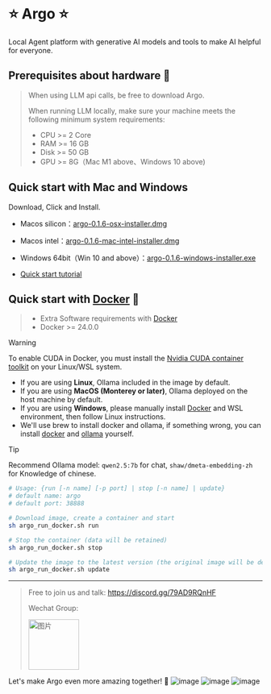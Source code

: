 # ⭐ Argo ⭐
Local Agent platform with generative AI models and tools to make AI helpful for everyone.

## Prerequisites about hardware 🐳

> When using LLM api calls, be free to download Argo.
> 
> When running LLM locally, make sure your machine meets the following minimum system requirements:
>
>- CPU >= 2 Core
>- RAM >= 16 GB
>- Disk >= 50 GB
>- GPU >= 8G（Mac M1 above、Windows 10 above)

## Quick start with Mac and Windows
Download, Click and Install.

- Macos silicon：[argo-0.1.6-osx-installer.dmg](https://github.com/xark-argo/argo/releases/download/v0.1.6/argo-0.1.6-osx-installer.dmg)
- Macos intel：[argo-0.1.6-mac-intel-installer.dmg](https://github.com/xark-argo/argo/releases/download/v0.1.6/argo-0.1.6-mac-intel-installer.dmg)
- Windows 64bit（Win 10 and above）：[argo-0.1.6-windows-installer.exe](https://github.com/xark-argo/argo/releases/download/v0.1.6/argo-0.1.6-windows-installer.exe)

- [Quick start tutorial](https://docs.xark-argo.com/)

## Quick start with [Docker](https://www.docker.com/) 🐳
>- Extra Software requirements with [Docker](https://www.docker.com/)
>- Docker >= 24.0.0

> [!WARNING]  
> To enable CUDA in Docker, you must install the
> [Nvidia CUDA container toolkit](https://docs.nvidia.com/dgx/nvidia-container-runtime-upgrade/)
> on your Linux/WSL system.

- If you are using **Linux**, Ollama included in the image by default.
- If you are using **MacOS (Monterey or later)**, Ollama deployed on the host machine by default.
- If you are using **Windows**, please manually install [Docker](https://www.docker.com/) and WSL environment, then follow Linux instructions.
- We'll use brew to install docker and ollama, if something wrong, you can install [docker](https://www.docker.com/) and [ollama](https://ollama.com/download) yourself.

> [!TIP]  
> Recommend Ollama model: `qwen2.5:7b` for chat, `shaw/dmeta-embedding-zh` for Knowledge of chinese.

  ```bash    
  # Usage: {run [-n name] [-p port] | stop [-n name] | update}
  # default name: argo
  # default port: 38888
  
  # Download image, create a container and start
  sh argo_run_docker.sh run
  
  # Stop the container (data will be retained)
  sh argo_run_docker.sh stop
  
  # Update the image to the latest version (the original image will be deleted)
  sh argo_run_docker.sh update
  ```

---
> Free to join us and talk: https://discord.gg/79AD9RQnHF
> 
> Wechat Group:
>
> <img src="https://github.com/user-attachments/assets/ca0694f0-8311-4900-8731-3adca910c5a0" alt="图片" style="width:100px;height:100px;">

Let's make Argo even more amazing together! 💪
![image](https://github.com/user-attachments/assets/b1d38101-9a50-4eb7-ad00-8b464e889738)
![image](https://github.com/user-attachments/assets/25825314-3b5d-4223-8c9d-7f11dc64a09d)
![image](https://github.com/user-attachments/assets/c9e15ce7-ab02-4f1a-ac7d-16c47030876f)
